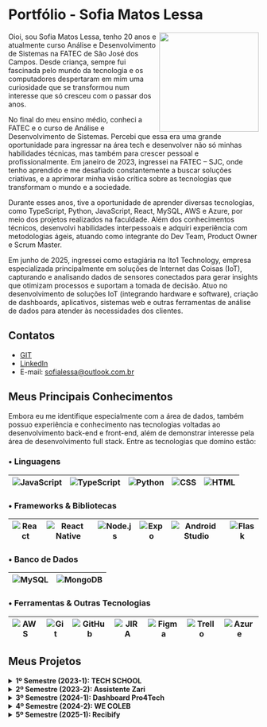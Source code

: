 # Portfólio - Sofia Matos Lessa

<img align="right" src="https://github.com/user-attachments/assets/7b6aa066-688b-44c1-8e17-304a2abc38d2" width="200">

Oioi, sou Sofia Matos Lessa, tenho 20 anos e atualmente curso Análise e Desenvolvimento de Sistemas na FATEC de São José dos Campos. Desde criança, sempre fui fascinada pelo mundo da tecnologia e os computadores despertaram em mim uma curiosidade que se transformou num interesse que só cresceu com o passar dos anos.

No final do meu ensino médio, conheci a FATEC e o curso de Análise e Desenvolvimento de Sistemas. Percebi que essa era uma grande oportunidade para ingressar na área tech e desenvolver não só minhas habilidades técnicas, mas também para crescer pessoal e profissionalmente. Em janeiro de 2023, ingressei na FATEC – SJC, onde tenho aprendido e me desafiado constantemente a buscar soluções criativas, e a aprimorar minha visão crítica sobre as tecnologias que transformam o mundo e a sociedade. 

Durante esses anos, tive a oportunidade de aprender diversas tecnologias, como TypeScript, Python, JavaScript, React, MySQL, AWS e Azure, por meio dos projetos realizados na faculdade. Além dos conhecimentos técnicos, desenvolvi habilidades interpessoais e adquiri experiência com metodologias ágeis, atuando como integrante do Dev Team, Product Owner e Scrum Master.

Em junho de 2025, ingressei como estagiária na Ito1 Technology, empresa especializada principalmente em soluções de Internet das Coisas (IoT), capturando e analisando dados de sensores conectados para gerar insights que otimizam processos e suportam a tomada de decisão. Atuo no desenvolvimento de soluções IoT (integrando hardware e software), criação de dashboards, aplicativos, sistemas web e outras ferramentas de análise de dados para atender às necessidades dos clientes.

## Contatos
* [GIT](https://www.github.com/sofialessaa)
* [LinkedIn](www.linkedin.com/in/sofiamatoslessa)
* E-mail: sofialessa@outlook.com.br
  
## Meus Principais Conhecimentos

Embora eu me identifique especialmente com a área de dados, também possuo experiência e conhecimento nas tecnologias voltadas ao desenvolvimento back-end e front-end, além de demonstrar interesse pela área de desenvolvimento full stack. Entre as tecnologias que domino estão:

### • Linguagens
| ![JavaScript](https://img.shields.io/badge/-JavaScript-0D1117?style=for-the-badge&logo=javascript) | ![TypeScript](https://img.shields.io/badge/-TypeScript-0D1117?style=for-the-badge&logo=typescript) | ![Python](https://img.shields.io/badge/-Python-3776AB?style=for-the-badge&logo=python&logoColor=white) | ![CSS](https://img.shields.io/badge/-CSS3-1572B6?style=for-the-badge&logo=css3&logoColor=white) | ![HTML](https://img.shields.io/badge/-HTML5-E34F26?style=for-the-badge&logo=html5&logoColor=white) |
| --- | --- | --- | --- | --- |

### • Frameworks & Bibliotecas
| ![React](https://img.shields.io/badge/-React-0D1117?style=for-the-badge&logo=react) | ![React Native](https://img.shields.io/badge/-React%20Native-0D1117?style=for-the-badge&logo=react) | ![Node.js](https://img.shields.io/badge/-Node.js-339933?style=for-the-badge&logo=node.js&logoColor=white) | ![Expo](https://img.shields.io/badge/expo-1C1C1C.svg?style=for-the-badge&logo=expo&logoColor=white) | ![Android Studio](https://img.shields.io/badge/Android%20Studio-3DDC84.svg?style=for-the-badge&logo=android-studio&logoColor=black) | ![Flask](https://img.shields.io/badge/flask-000000.svg?style=for-the-badge&logo=flask&logoColor=white) |
| --- | --- | --- | --- | --- | --- |

### • Banco de Dados
| ![MySQL](https://img.shields.io/badge/-MySQL-0D1117?style=for-the-badge&logo=mysql) | ![MongoDB](https://img.shields.io/badge/-MongoDB-0D1117?style=for-the-badge&logo=mongodb) |
| --- | --- |

### • Ferramentas & Outras Tecnologias
| ![AWS](https://img.shields.io/badge/-AWS-0D1117?style=for-the-badge&logo=amazonaws&logoColor=FF9900) | ![Git](https://img.shields.io/badge/-Git-F05032?style=for-the-badge&logo=git&logoColor=white) | ![GitHub](https://img.shields.io/badge/-GitHub-181717?style=for-the-badge&logo=github&logoColor=white) | ![JIRA](https://img.shields.io/badge/-JIRA-0D1117?style=for-the-badge&logo=jira) | ![Figma](https://img.shields.io/badge/Figma-0D1117?style=for-the-badge&logo=figma) | ![Trello](https://img.shields.io/badge/Trello-%23026AA7.svg?style=for-the-badge&logo=Trello&logoColor=white) |![Azure](https://img.shields.io/badge/azure-0078D4.svg?style=for-the-badge&logo=microsoft-azure&logoColor=white) |
| --- | --- | --- | --- | --- | --- | --- | 

## Meus Projetos

<details>
  <summary><strong>1º Semestre (2023-1): TECH SCHOOL</strong></summary>
  
O projeto desenvolvido no primeiro semestre do curso teve como parceiro o cliente interno Antônio Egydio São Tiago Graça - FATEC São José dos Campos – SP. A necessidade surgiu a partir do interesse da empresa em implementar o método ágil SCRUM no ambiente de trabalho. No entanto, os colaboradores ainda não possuíam conhecimento suficiente sobre a metodologia, o que dificultava sua aplicação prática no dia a dia. 

Solução: Desenvolver um site informativo simples e funcional sobre a metodologia ágil SCRUM. O site deve apresentar conceitos, fundamentos e exemplos práticos, complementados por avaliações interativas para os usuários. A proposta foi auxiliar na comunicação e incentivar o uso da metodologia, contribuindo para uma melhor organização e eficiência dos funcionários. 

* [Link do github - TECH SCHOOL (2023-1)](https://github.com/DianneFaria/Projeto-de-API-1-Semestre)

### Tecnologias Utilizadas
  * **HTML:** Responsável pela estruturação das páginas do site.
  * **CSS:** Aplicado para a estilização e o design visual.
  * **Bootstrap:** Utilizado para construir um layout responsivo e moderno.
  * **JavaScript:** Utilizado na implementação de validações nos questionários.
  * **Flask:** Framework leve utilizado para estruturar a aplicação web, criar rotas e realizar a integração entre o front-end e o back-end.
  * **Python:** Linguagem utilizada no desenvolvimento da lógica da aplicação e na configuração da hospedagem local por meio do Flask.
  * **Figma:** Ferramenta utilizada para criação de protótipos.
  * **Trello:** Utilizado no gerenciamento de tarefas, organização de sprints e acompanhamento do progresso da equipe.
  * **Microsoft Office:** Utilizado na documentação, apresentações e no planejamento geral do projeto.
  * **GitHub:** Utilizado para o hospedagem do código e documentação do projeto.

### Contribuições Pessoais
Durante o desenvolvimento deste projeto, atuei como desenvolvedor, assumindo diversas responsabilidades que abrangeram tanto a implementação de funcionalidades quanto a melhoria da experiência do usuário e a organização visual. Seguem as principais contribuições:
  * **Protótipo e Layout do Site:** Participei da criação dos protótipos no Figma e atuei na definição de um layout intuitivo e moderno. Estudei a usabilidade e a escolha de cores, visando proporcionar uma experiência que facilitasse o foco e a concentração do usuário.
  * **Desenvolvimento do Menu Lateral:** Fiz a implementação completa do menu lateral, incluindo o gerenciamento de rotas, definição dos layouts e interações do usuário. Usei as seguintes tecnologias: HTML, CSS, Bootstrap.
  * **Correções e Atualizações de Conteúdo:** Revisei e corrigi os textos em diversas seções do site, garantindo clareza e coerência na comunicação.
  * **Funcionalidade de Scroll e Retorno ao Topo:** Fiz a integração de uma barra de navegação com links âncora para seções específicas (Backlog, Burndown, Kanban e DoR/DoD) junto com um botão para retornar rapidamente ao topo da página, proporcionando uma navegação fluida e eficiente. Usei as seguintes tecnologias: HTML.
  * **Desenvolvimento da Paleta de Cores para Modo Light e Dark:** Criação e implementação de uma paleta de cores que contempla dois temas (light e dark), proporcionando além de um visual melhor, a organização das cores no projeto. Usei as seguintes tecnologias: CSS.
  * **Hospedagem da aplicação web na AWS:** Participei da hospedagem do site que estava rodando localmente para plataforma AWS.
    
### Hard Skills
  * HTML - Possuo autonomia para ensinar.
  * CSS - Sei fazer com autonomia.
  * FLASK - Sei fazer com autonomia.
  * Python - Realizo com auxílio. 
  * Bootstrap- Sei fazer com autonomia.
  * JavaScript- Realizo com auxílio.  
  * Figma- Sei fazer com autonomia.
  * Github- Possuo autonomia para ensinar.
  
### Soft Skills
* **Criatividade:** Durante a fase de prototipação no Figma, dediquei-me a explorar diversas combinações de layout e paletas de cores para tornar o site mais atraente e intuitivo. Usei minhas habilidades de criatividade para criar componentes visuais únicos.
* **Flexibilidade:** Em várias reviews de protótipo, recebi críticas e sugestões que iam contra minhas primeiras ideias. Usei minhas habilidades de flexibilidade para reavaliar o design, incorporar o feedback do time e do cliente e ajustar o fluxo de navegação, o que resultou em um protótipo mais alinhado às expectativas de todos. Por exemplo, quando meu protótipo não foi selecionado, prontifiquei-me a ajustar o segundo modelo com as últimas recomendações, garantindo que ele atendesse plenamente às necessidades do cliente.
* **Comunicação:** Durante o desenvolvimento do projeto, mantive o grupo sempre informado no chat do WhatsApp, compartilhando atualizações sobre o status das minhas tarefas e avisando quando completava cada etapa. Usei minhas habilidades de comunicação para esclarecer dúvidas em tempo real e garantir que ninguém ficasse sem direcionamento.

### Vídeo do projeto - 1º Semestre: TECH SCHOOL

https://github.com/user-attachments/assets/1fe0ce6a-f766-4f82-be55-7a200d456c5b

### Acesse o site pelo seu computador ou celular!
* Link do Projeto [TechSchool](https://techschool.pedrohenribeiro.com/)

</details>

<details>
  <summary><strong>2º Semestre (2023-2): Assistente Zari</strong></summary>
  
O projeto desenvolvido no primeiro semestre do curso e teve como parceiro o cliente interno  Giuliano Araujo Bertoti - FATEC São José dos Campos – SP. A necessidade surgiu a partir da dificuldades dos usuários de analisarem documentos extensos de forma eficaz e rápida, sobretudo na busca de informações específicas.  

Solução: Desenvolver um modelo de ChatBot (assistente virtual) capaz de analisar documentos enviados pelos usuários, como pdf e txt, a partir disso responder de forma interativa e objetiva as perguntas sobre o conteúdo. Alem disso, o usuário tera acesso ao histórico de conversa com o ChatBot caso queira revisitar as interações anteriores.

* [Link do GitHub - Assistente Zari (2023-2)](https://github.com/Equipe-Meta-Code/Zari-documentation)

### Tecnologias Utilizadas
  * **JAVA:** Utilizada para o desenvolvimento do ChatBot, como a implementação da lógica.
  * **Eclipse:** Ambiente de desenvolvimento integrado (IDE) que fornece ferramentas para escrever, depurar e testar código.
  * **Gradle:** Ferramenta de automação de builds que automatiza processos como compilação, teste, empacotamento e distribuição de software.
  * **MySQL:** Utilizado para a criação do banco de dados, onde armazena os documentos enviados e interações feitas pelo usuário ao ChatBot.
  * **Azure:** Utilizado para hospedagem do banco de dados.
  * **Figma:** Ferramenta utilizada para criação de protótipos.
  * **Trello:** Utilizado no gerenciamento de tarefas, organização de sprints e acompanhamento do progresso da equipe.
  * **Microsoft Office:** Utilizado na documentação, apresentações e no planejamento geral do projeto.
  * **GitHub:** Utilizado para o hospedagem do código e documentação do projeto.

### Contribuições Pessoais
Durante o desenvolvimento deste projeto, atuei como desenvolvedor, assumindo diversas responsabilidades que abrangeram tanto a implementação de funcionalidades quanto a melhoria da experiência do usuário e a organização visual. Seguem as principais contribuições:
  * **Desenvolvimento da tela de cadastro:** Criei uma interface de cadastro, definindo três campos obrigatórios: nome, e-mail e senha. Para melhorar a usabilidade, implementei um botão que alterna entre mostrar e ocultar a senha. Tecnologias utilizadas: Java, WindowBuilder do Eclipse e Swing.
  * **Hospedagem do banco de dados na Azure:** Hospedei o banco de dados que rodava localmente para a plataforma da Azure.
  * **Botão mostrar senha:** Na tela de login, adicionei a mesma funcionalidade de mostrar e ocultar senha que havia sido implementada na tela de cadastro.
  * **Padronização de estilo visual das telas:** Uniformizei o layout e os estilos das telas de cadastro, login e inicial para que ambas compartilhassem as mesmas cores, fontes e espaçamentos. Tecnologias utilizadas: Java, WindowBuilder do Eclipse e Swing.
  * **Definição do tema:** Defini os temas dos documentos (pdf e word) que são enviados para a Zari analisar e responder às perguntas dos usuários.
  * **Implementação do botão de histórico na tela de Perguntas e Respostas:** Na interface do chat, inseri um botão “Histórico” que abre uma lista de interações anteriores entre o usuário e o assistente.
      
### Hard Skills
  * JAVA - Realizo com auxílio.
  * Eclipse - Realizo com auxílio.
  * Gradle - Realizo com auxílio
  * MySQL - Sei fazer com autonomia. 
  * Azure - Realizo com auxílio. 
  * Figma - Sei fazer com autonomia.
  * GitHub - Possuo autonomia para ensinar.
  * Trello - Possuo autonomia para ensinar.
  
### Soft Skills
  * **Comunicação:** Durante a integração do novo membro, percebi que ele não tinha acesso aos canais de comunicação. Usei minhas habilidades de comunicação para enviar imediatamente o link do nosso servidor Discord e adicioná-lo ao Microsoft Teams, garantindo que ele pudesse tirar dúvidas e participar das discussões desde o primeiro dia.
  * **Organização:** Para facilitar a demonstração na feira de soluções, organizei todos os arquivos de teste (pdf e txt) que a Zari iria processar, criando um roteiro de perguntas pré-definido para os visitantes. Essa organização agilizou as demonstrações e garantiu que nenhum teste fosse esquecido.
  * **Feedback e Decisão Compartilhada:** Para definir o tema da API, criei um formulário online (Google Forms) e convidei todos a sugerirem ideias. Usei minhas habilidades de facilitação para recolher opiniões, compilar os resultados e apresentar ao time uma proposta baseada nas preferências da maioria, promovendo engajamento e senso de propriedade no projeto.
  * **Iniciativa de Ensino:** Depois de configurar o banco de dados na nuvem Azure, detectei que nem todos sabiam como conectar suas máquinas. Usei minha iniciativa de ensino para elaborar um tutorial passo a passo, com capturas de tela, e compartilhei no chat do whatsapp, capacitando toda a equipe a trabalhar com o banco remoto.

### Vídeo do projeto - 2º Semestre: Assistente Zari

https://github.com/user-attachments/assets/34e27c31-b695-4d36-b798-e8dc9ae1faf7

</details>

<details>
  <summary><strong>3º Semestre (2024-1): Dashboard Pro4Tech</strong></summary>
  
O projeto desenvolvido no terceiro semestre do curso teve como parceiro um cliente externo, a empresa de Tecnologia Pro4Tech. A necessidade surgiu a partir da dificuldade da Pro4Tech em consolidar e interpretar dados massivos, armazenados em planilhas Excel, o que tornava lento o acompanhamento de vendas, clientes e indicadores de desempenho, além de comprometer a agilidade e a precisão na tomada de decisões estratégicas.

Solução: Desenvolver uma aplicação werb dinâmica e eficiente para análise de dados de vendas, utilizando planilhas Excel como fonte de informação. A aplicação organiza esses dados em dashboards interativos e tabelas com filtros personalizados, oferecendo uma ferramenta acessível e intuitiva que permite à empresa entender melhor seu desempenho comercial e tomar decisões estratégicas com mais precisão.

* [Link do GitHub - Dashboard Pro4Tech (2024-1)](https://github.com/Equipe-Meta-Code/Dashboard-Pro4Tech)

### Tecnologias Utilizadas
  * **TypeScript:** Utilizado para aumentar a segurança, organização e produtividade no desenvolvimento. Atua como linguagem principal no frontend e no backend.
  * **JavaScript:** Utilizado na criação de scripts para processamento de dados e na estruturação da lógica da interface, conferindo dinamismo e interatividade ao usuário.
  * **React:** Biblioteca utilizada para o desenvolvimento da interface do usuário com componentes responsivos e reutilizáveis.
  * **MySQL:** Utilizado para a criação do banco de dados [...]
  * **NodeJS:** Utilizado no backend para a criação de APIs e implementação da lógica integrada ao banco de dados.
  * **SCSS:** Aplicado para a estilização e o design visual.
  * **Figma:** Ferramenta utilizada para criação de protótipos.
  * **Trello:** Utilizado no gerenciamento de tarefas, organização de sprints e acompanhamento do progresso da equipe.
  * **Microsoft Office:** Utilizado na documentação, apresentações e no planejamento geral do projeto.
  * **GitHub:** Utilizado para o hospedagem do código e documentação do projeto.

### Contribuições Pessoais
Durante o desenvolvimento deste projeto, atuei como desenvolvedor, assumindo diversas responsabilidades que abrangeram tanto a implementação de funcionalidades quanto a melhoria da experiência do usuário e a organização visual. Seguem as principais contribuições:
  * **Rotas e visualização em tempo real:** Criei rotas GET para fornecer dados de vendas (quantidade por produto e totais mensais) e integrei esses endpoints em gráficos React para exibir os números sempre atualizados. Tecnologias: JavaScript, React (TypeScript) e MySQL.
  * **Ajuste feito na leitura das planilhas de excel:** Implementei as especificações necessárias para que o banco de dados pudesse interpretar corretamente a coluna de data importada do Excel, evitando erros de leitura e conversão. Tecnologias utilizadas: JavaScript.
  * **Criação da tabela Cliente e função associada:** Participei do desenvolvimento da tabela Cliente no banco de dados e a função correspondente para importar apenas os campos necessários do arquivo Excel, garantindo que essas informações fossem mapeadas corretamente. Tecnologias utilizadas: React (TypeScript), JavaScript e MySQL.
  * **Implementação do modo claro:** Realizei as alterações necessárias para suportar tanto o dark mode quanto o light mode. Ajustei a paleta de cores do light mode e verifiquei todos os componentes em dark mode para manter a consistência visual. Tecnologias utilizadas: React com TypeScript e SCSS.
  * **Método para adicionar vendas:** Participei da criação do método de adicionar vendas, implementando o backend, a conectividade com o frontend e o próprio frontend. No frontend, criei também o modal de vendas, ajustando o visual e as fontes. Tecnologias utilizadas: React com TypeScript e SCSS.
  * **Formatação de valores nos gráficos e máscaras:** Ajustei os componentes de visualização e máscaras no input de valores para que, ao exibir valores, eles aparecessem no formato padrão BRL (pt-BR), mantendo a consistência com o restante da aplicação e facilitando a entrada correta de valores pelos usuários. Tecnologias utilizadas: React (TypeScript).
  * **Responsividade dos gráficos:** Implementei a responsividade nos gráficos, garantindo que eles se redimensionassem corretamente de acordo com intervalos de dados dinâmicos e diferentes tamanhos de tela. Tecnologias utilizadas: React com TypeScript e SCSS.

### Hard Skills
  * TypeScript - Realizo com auxílio.
  * JavaScript - Sei fazer com autonomia.
  * MySQL - Sei fazer com autonomia. 
  * React - Sei fazer com autonomia. 
  * SCSS - Sei fazer com autonomia.
  * Figma - Sei fazer com autonomia.
  * GitHub - Possuo autonomia para ensinar.
  
### Soft Skills
* Comunicação: Avisava imediatamente no grupo de WhatsApp sempre que alteramos a estrutura da planilha Excel usada como fonte, informando exatamente qual pasta e subpasta no Teams continha o novo arquivo, para que ninguém perdesse tempo procurando ou trabalhado com versão desatualizada.
* Proatividade: No primeiro dia da sprint, finalizei toda a tarefa de implementação do modo claro, muito antes do prazo e me ofereci em seguida para ajudar colegas em suas demandas, acelerando o progresso geral do time.
* Trabalho em equipe Assim que entreguei o modo claro, me voluntariei para assumir novas tarefas que ainda estavam pendentes, colaborando diretamente com colegas que precisavam de apoio e assegurando que nenhum item da sprint ficasse para trás.

### Vídeo do projeto - 3º Semestre: Dashboard Pro4Tech

https://github.com/user-attachments/assets/69b362c9-edfd-4413-a01b-0c0df8ee9261

</details>

<details>
  <summary><strong>4º Semestre (2024-2): WE COLEB</strong></summary>
  
O projeto desenvolvido no quarto semestre do curso teve como parceiro um cliente externo, a empresa de Logística JJM Log. A necessidade surgiu a partir da dificuldade da JJM LOG em administrar seus processos internos, o que comprometia a eficácia da comunicação e a transparência entre os diversos departamentos, gerando falhas no controle de entregas, uso excessivo de recursos, baixa visibilidade das operações logísticas e problemas na interação entre RH e funcionários, dificultando o armazenamento e a organização dos documentos dos colaboradores.  

Solução: Desenvolver um sistema web completo em ambiente de produção, com regras de negócio complexas e deploy automatizado, focado em otimizar fluxos de trabalho e fortalecer a colaboração dos departamentos da JJM Log: registro de entregas detalhadas, RH gerencia documentos de funcionários de forma eficaz, cadastro de clientes,  solicitações de serviço. Tudo isso ofereceu informações rapidas e organizadas em tempo real entre os departamentos.

* [Link do GitHub - WE COLEB (2024-2)](https://github.com/Equipe-Meta-Code/WE-COLEB-JJM-Log)

### Tecnologias Utilizadas
  * **TypeScript:** Utilizado para aumentar a segurança, organização e produtividade no desenvolvimento. Atua como linguagem principal no frontend e no backend.
  * **JavaScript:** Utilizado na criação de scripts para processamento de dados e na estruturação da lógica da interface, conferindo dinamismo e interatividade ao usuário.
  * **MySQL:** Utilizado para a criação do banco de dados relacional, onde eram armazenados e gerenciados os dados da aplicação.
  * **React:** Biblioteca utilizada para o desenvolvimento da interface do usuário com componentes responsivos e reutilizáveis.
  * **Node.js:** Utilizado no backend para a criação de APIs e implementação da lógica integrada ao banco de dados.
  * **Figma:** Ferramenta utilizada para a criação de protótipos e definição do layout da aplicação.
  * **CSS:** Aplicado para a estilização e o design visual.
  * **Slack:** Platafotma utilizada para comunicação em tempo real com o cliente, facilitando o alinhamento de expectativas, a troca de feedbacks e a rápida resolução de dúvidas.
  * **Trello:** Utilizado no gerenciamento de tarefas, organização de sprints e acompanhamento do progresso da equipe.
  * **Microsoft Office:** Utilizado para documentação, apresentações e planejamento geral do projeto.
  * **GitHub:** Utilizado para hospedagem do código e documentação do projeto.

### Contribuições Pessoais
Durante o desenvolvimento deste projeto, atuei como Product Owner, centralizando a comunicação com o cliente, definindo requisitos, priorizando funcionalidades e gerenciando o backlog, além de contribuir diretamente no desenvolvimento de código para implementar as soluções que atendiam as necessidades do cliente. Seguem as principais contribuições:
  * **Comunicação com o cliente:** Conduzi reuniões para entender requisitos, alinhar expectativas e repassar feedback ao time, assegurando que as soluções desenvolvidas atendessem às necessidades do cliente. Tecnologias utilizadas: Slack e Google Meet.
  * **Criação do Backlog e User Stories:** Organizei em planilha Excel o backlog do produto e as user stories, detalhando funcionalidades, cenários de uso e critérios de aceitação, e priorizando entregas conforme impacto para o cliente.
  * **Organização do README no GitHub:** Estruturei o README do repositório, com visão geral do projeto, convenções adotadas, orientações para contribuição e guia de instalação do projeto.
  * **Criação da página Lista de Clientes:** Implementei o CRUD completo com cadastro de campos básicos e múltiplos endereços, validei entradas para manter a integridade dos dados e adicionei filtros dinâmicos para facilitar a busca pelos nomes dos clientes. Tecnologias: React (JavaScript), CSS e MySQL.
  * **Organizei o Trello:** Dividi as user stories em cards no Trello, atribuí responsáveis e sincronizei tudo em uma planilha para monitorar o progresso, alinhar prioridades e otimizar o planejamento das sprints.
  * **Criação da página Detalhes do Cliente:** Desenvolvi uma tela de visualização que apresenta todos os registros do cliente selecionado. Tecnologias Utilizadas: React(JavaScript) e CSS.
  * **Modal de Edição de Cliente:** Criei e integrei um modal responsivo para editar os campos do cliente sem sair da lista. Tecnologias Utilizadas: React(JavaScript) e CSS.
  * **Aprimoramentos no FrontEnd:** Participei da melhora do layout e a usabilidade geral do projeto. Tecnologias Utilizadas: React(JavaScript) e CSS.
    
### Hard Skills
  * TypeScript - Realizo com auxílio.
  * JavaScript - Sei fazer com autonomia.
  * MySQL - Sei fazer com autonomia. 
  * React - Sei fazer com autonomia.
  * NodeJS - Realizo com auxílio.
  * CSS - Sei fazer com autonomia.
  * Slack - Possuo autonomia para ensinar.
  * Figma - Sei fazer com autonomia.
  * GitHub - Possuo autonomia para ensinar.
  * Trello - Possuo autonomia para ensinar.
  
### Soft Skills
* **Comunicação:** Durante as sessões de levantamento de requisitos, mantive contato constante com o cliente JJM Log, enviando perguntas claras e objetivas sempre que surgia uma dúvida da equipe, por exemplo, sobre o fluxograma de processos. Usei minhas habilidades de comunicação para repassar imediatamente ao cliente todas as questões levantadas e garantir que as respostas chegassem ao time em tempo real, evitando retrabalho e atrasos.
* **Liderança:** Durante a definição das sprints, organizei uma reunião em que estabeleci as prioridades do backlog e esclareci expectativas com toda a equipe. Usei minhas habilidades de liderança para conduzir o debate, alinhar responsabilidades e motivar cada membro a assumir seus cards no Trello, o que aumentou o engajamento e acelerou o ritmo de entrega.
* **Trabalho em Equipe:** Ao perceber que alguns colegas estavam sobrecarregados, ofereci ajuda para redistribuir tarefas menores e conversei com a professora responsável sobre ajustes de escopo para evitar burnout. Usei minhas habilidades de trabalho em equipe para manter o equilíbrio de esforço e assegurar que ninguém ficasse sem suporte ao longo da sprint.
* **Gestão de Tempo:** Ao descobrir que tarefas menores estavam travando o progresso geral, reorganizei o backlog para encaixar tarefas rápidas entre atividades maiores, equilibrando urgência e esforço e mantendo as entregas sempre dentro do prazo.

### Vídeo do projeto - 4º Semestre: WE COLEB

https://github.com/user-attachments/assets/bb71b67d-0bf2-403c-a41c-c248c59d1702

</details>

<details>
  <summary><strong>5º Semestre (2025-1): Recibify</strong></summary>
  
O projeto desenvolvido no quinto semestre do curso teve como parceiro um cliente externo, a empresa de Tecnologia GSW Software. A necessidade surgiu a partir da dificuldade da GSW Software em se organizar e tornar o processo de reembolso de funcionarios o mais simples e pratico possivel, pois a alta demanda de registros manuais gerava erros e atrasos nas analises, prejudicando os colaboradores e gestores.

Solução: O projeto teve o desenvolvimento de um aplicativo móvel que permite aos usuários registrar reembolsos de despesas, anexar comprovantes, incluir descrições e acompanhar o status de aprovação das solicitações. Ademais, foi criado um sistema web corporativo no qual o gerente monitora as despesas e pode alterar o status de cada solicitação, promovendo maior eficiência em todo o processo.

* [Link do GitHub - Recibify (2025-1)](https://github.com/Equipe-Meta-Code/SistemaReembolso-GSW-Software)

### Tecnologias Utilizadas
  * **TypeScript:** Utilizado para aumentar a segurança, organização e produtividade no desenvolvimento. Atua como linguagem principal no frontend e no backend.
  * **MySQL:** Utilizado para a criação do banco de dados relacional, onde eram armazenados e gerenciados as fotos dos usuários e comprovantes.
  * **React:** Biblioteca utilizada para o desenvolvimento da interface do usuário com componentes responsivos e reutilizáveis no sistema web.
  * **React Native:** Utilizado para a criação do aplicativo.
  * **Expo:** Framework usado para desenvolvimento do aplicativo em React Native.
  * **MongoDB:** Utilizado para a criação do banco de dados não relacional, onde eram armazenados e gerenciados os dados da aplicação mobile e web.
  * **Android Studio:** Ambiente para testar o aplicativo e para gerar o APK.
  * **Node.js:** Utilizado no backend para a criação de APIs, implementação da lógica integrada ao banco de dados e na integração do mobile com o web.
  * **CSS:** Aplicado para a estilização e o design visual.
  * **GIT:** Sistema de controle de versão utilizado para gerenciar o histórico de alterações, organizar branches, manipular commits, atualizar submódulos e integrar diferentes repositórios.
  * **Figma:** Ferramenta utilizada para a criação de protótipos e definição do layout da aplicação.
  * **Jira:** Utilizado no gerenciamento de tarefas, organização de sprints e acompanhamento do progresso da equipe.
  * **Microsoft Office:** Utilizado para documentação, apresentações e planejamento geral do projeto.
  * **GitHub:** Utilizado para hospedagem do código e documentação do projeto.

### Contribuições Pessoais
Durante o desenvolvimento do projeto, atuei como Scrum Master, centralizando a comunicação com o time e garantindo o fluxo organizado das atividades. Coordenei a divisão de tarefas em sprints, mantendo todos alinhados sobre prioridades e prazos. Além disso, conduzi reuniões entre o grupo, monitorando o progresso, removendo impedimentos e contribuindo diretamente no desenvolvimento de código para entregar soluções que atendiam às necessidades do cliente. Seguem as principais contribuições:
  * **Organização de tarefas:** Dividi o backlog em epics e histórias de usuário, atribuí responsáveis e incluí descrições detalhadas em cada tarefa, o que melhorou a visibilidade e o entendimento da equipe sobre o escopo de cada ponto. Tecnologias utilizadas: Jira e Excel.
  * **Padronização de repositório no GitHub:** Estabeleci padrões de nomenclatura para branches e commits (baseadas em Git Flow).
  * **Implementação da lógica de Login e Cadastro:** Modelagem da tabela de usuários, implementação de rotas de login e cadastro com JWT no backend (Node.js/TypeScript/MongoDB) e integração de estado via Redux Toolkit no app React Native (Expo).
  * **Funcionalidade de upload de comprovantes no Android:** Participei do upload de comprovantes, atuando principalmente na parte do upload no android. Tecnologias utilizadas: TypeScript, React Native e Expo.
  * **Campos dinâmicos e descrição opcional em registro de despesas**: Implementei lógica condicional para exibir campos adicionais ao selecionar categorias “Material” e “Transporte” e tornei o campo de descrição opcional. Tecnologias utilizadas: TypeScript, React Native e Expo.
  * **Notificação de mudança de status:** Criei no backend uma tabela de alterações de status e desenvolvi um mecanismo de notificação local no app que informa o usuário assim que seu pedido de reembolso é aprovado ou rejeitado. Tecnologias utilizadas: Node.js/TypeScript/MongoDB, React Native (Expo).
  * **Ajustes visuais nas telas de informação e pré-registro:** Telas (CSS e React Native) alinhadas ao protótipo no Figma, otimizando usabilidade e consistência de layout..
  * **Controle de versão com Git:** Utilizei o Git como sistema de controle de versão para gerenciar o histórico de alterações no código-fonte do projeto. Realizei operações como atualização de submódulos, organização de branches, manipulação de commits e integração entre repositórios, garantindo rastreabilidade, colaboração eficiente e maior controle sobre o desenvolvimento.
  * **Sistema web corporativo:** Implementação das interfaces de cadastro e listagem (categorias, departamentos e funcionários) com filtros de pesquisa e edição inline, assegurando conectividade com o backend e facilidade de manutenção. Tecnologias utilizadas: React e TypeScript.
    
### Hard Skills
  * TypeScript - Realizo com auxílio.
  * MySQL - Sei fazer com autonomia. 
  * React - Sei fazer com autonomia.
  * React Native - Sei fazer com autonomia.
  * MongoDB - Sei fazer com autonomia.
  * Expo - Realizo com auxílio.
  * Android Studio - Realixo com auxílio.
  * NodeJS - Realizo com auxílio.
  * CSS - Sei fazer com autonomia.
  * GIT - Sei fazer com autonomia.
  * Figma - Sei fazer com autonomia.
  * GitHub - Possuo autonomia para ensinar.
  * Jira - Sei fazer com autonomia.
  
### Soft Skills
  * **Organização:** Antes mesmo das Sprints Reviews, organizava todas as tarefas no Jira e em uma planilha Excel, detalhando descrições e dependências. Usei minhas habilidades de organização para garantir que cada membro soubesse exatamente o que fazer desde o primeiro dia, evitando sobrecarga e atrasos.
  * **Empatia:** Notei que uma colega tinha dificuldade com comandos Git Bash. Sendo assim, usei minhas habilidades de empatia para criar e compartilhar um tutorial passo a passo, permitindo que ela ganhasse confiança e autonomia no versionamento de código.
  * **Proatividade:** No final de cada sprint, realizava testes completos no app e já me antecipava para resolver os bugs encontrados, garantindo entregas estáveis.
  * **Assertividade:** Sempre cobrava o time para manter o Jira atualizado e seguirmos as convenções de branches e commits. Usei minha assertividade para lembrar os colegas dos padrões previamente definidos, o que manteve o quadro de tarefas sempre organizado e compreensível.
  * **Liderança:** Aproveitei os horários livres pela manhã para convocar pequenas reuniões de alinhamento sobre o andamento das tarefas. Usei minhas habilidades de liderança para coordenar essas sessões rápidas, garantindo clareza e engajamento do time sem atrapalhar as aulas.
  * **Pensamento Crítico:** Observei que muitos deixavam commits apenas ao final da tarefa, o que gerava grandes diferenças de código. Usei meu pensamento crítico para propor e promover a prática de commits frequentes, facilitando a revisão incremental e a resolução precoce de conflitos.
  * **Comunicação:** Para alinhar o padrão de nomenclatura de branches e commits, organizei uma votação no grupo e, em seguida, comuniquei as regras aprovadas de forma clara no chat do whatsapp, deixando claro a maneira que seria adotada.
  * **Trabalho em Equipe:** Sempre que um colega precisava de ajuda, seja em código, testes ou documentação, disponibilizei-me imediatamente, atuando lado a lado para remover impedimentos e mantendo o ritmo de entrega coletivo. Por exemplo, uma colega estava com dificuldades em realizar o upload do comprovante e eu prontamente com auxílio de outro colega me disponibilizei a ajuda-la na continuidade da tarefa.
  * **Colaboração:** Lembrei constantemente o time de dar merge em suas branches, alem de rever as tarefas logo após a conclusão para ver se estava tudo correto. Usei minhas habilidades de colaboração para manter o fluxo de integração e reduzir conflitos de merge.
  
### Vídeo do projeto - 5º Semestre: Recibify

https://github.com/user-attachments/assets/94c29cc8-6a87-46c7-b28e-c3a642d5e4c1

</details>
